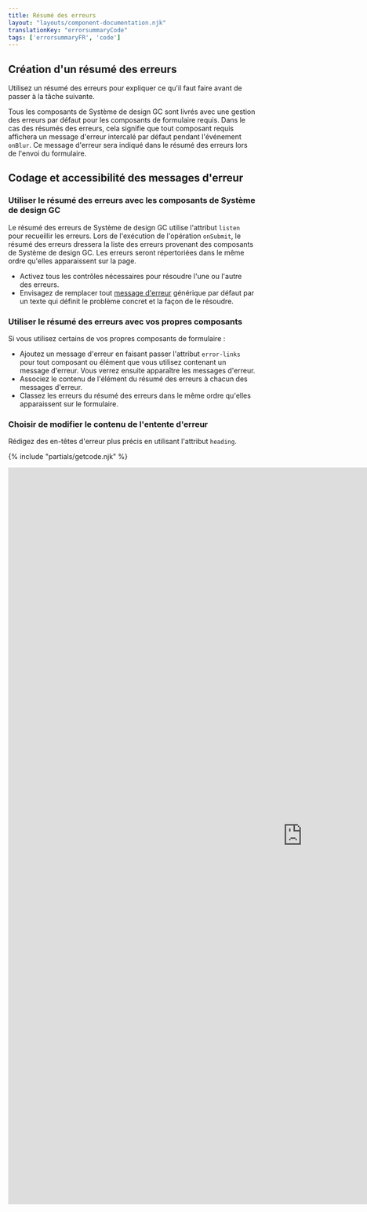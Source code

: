 ```yaml
---
title: Résumé des erreurs
layout: "layouts/component-documentation.njk"
translationKey: "errorsummaryCode"
tags: ['errorsummaryFR', 'code']
---
```


## Création d'un résumé des erreurs

Utilisez un résumé des erreurs pour expliquer ce qu'il faut faire avant de passer à la tâche suivante.

Tous les composants de Système de design GC sont livrés avec une gestion des erreurs par défaut pour les composants de formulaire requis. Dans le cas des résumés des erreurs, cela signifie que tout composant requis affichera un message d'erreur intercalé par défaut pendant l'événement `onBlur`. Ce message d'erreur sera indiqué dans le résumé des erreurs lors de l'envoi du formulaire.

## Codage et accessibilité des messages d'erreur

### Utiliser le résumé des erreurs avec les composants de Système de design GC

Le résumé des erreurs de Système de design GC utilise l'attribut `listen` pour recueillir les erreurs. Lors de l'exécution de l'opération `onSubmit`, le résumé des erreurs dressera la liste des erreurs provenant des composants de Système de design GC.  Les erreurs seront répertoriées dans le même ordre qu'elles apparaissent sur la page.

- Activez tous les contrôles nécessaires pour résoudre l'une ou l'autre des erreurs.
- Envisagez de remplacer tout <a href="{{ links.errorMessage }}">message d'erreur</a> générique par défaut par un texte qui définit le problème concret et la façon de le résoudre.

### Utiliser le résumé des erreurs avec vos propres composants

Si vous utilisez certains de vos propres composants de formulaire :

- Ajoutez un message d'erreur en faisant passer l'attribut `error-links` pour tout composant ou élément que vous utilisez contenant un message d'erreur. Vous verrez ensuite apparaître les messages d'erreur.
- Associez le contenu de l'élément du résumé des erreurs à chacun des messages d'erreur.
- Classez les erreurs du résumé des erreurs dans le même ordre qu'elles apparaissent sur le formulaire.

### Choisir de modifier le contenu de l'entente d'erreur

Rédigez des en-têtes d'erreur plus précis en utilisant l'attribut `heading`.

{% include "partials/getcode.njk" %}

<iframe
  title="Survol des propriétés et des évènements relatifs à gcds-error-summary."
  src="https://cds-snc.github.io/gcds-components/iframe.html?viewMode=docs&singleStory=true&id=components-error-summary--events-properties"
  width="1200"
  height="1500"
  style="display: block; margin: 0 auto;"
  frameBorder="0"
  allow="clipboard-write"
></iframe>
